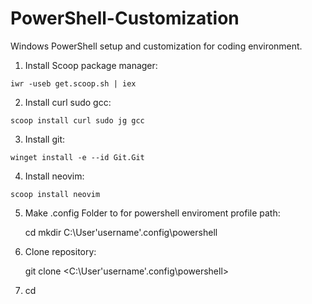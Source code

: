 # PowerShell-Customization
Windows PowerShell setup and customization for coding environment. 

  1. Install Scoop package manager: 
 
    iwr -useb get.scoop.sh | iex
    
  2. Install curl sudo gcc: 
 
    scoop install curl sudo jg gcc
    
  3. Install git: 
 
    winget install -e --id Git.Git
  
  4. Install neovim: 
 
    scoop install neovim
  
 5. Make .config Folder to for powershell enviroment profile path:

	cd mkdir C:\User\'username'\.config\powershell
 
 7. Clone repository:
 
 	git clone <repository> <C:\User\'username'\.config\powershell>
	
8. cd 
	

 
